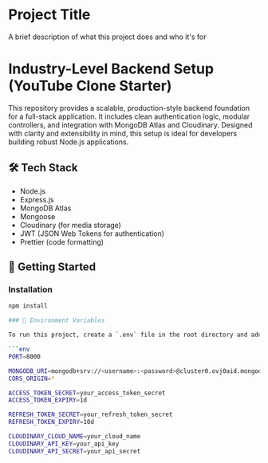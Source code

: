 
# Project Title

A brief description of what this project does and who it's for

# Industry-Level Backend Setup (YouTube Clone Starter)

This repository provides a scalable, production-style backend foundation for a full-stack application. It includes clean authentication logic, modular controllers, and integration with MongoDB Atlas and Cloudinary. Designed with clarity and extensibility in mind, this setup is ideal for developers building robust Node.js applications.

## 🛠 Tech Stack

- Node.js
- Express.js
- MongoDB Atlas
- Mongoose
- Cloudinary (for media storage)
- JWT (JSON Web Tokens for authentication)
- Prettier (code formatting)

## 🚀 Getting Started

### Installation

```bash
npm install

### 🔐 Environment Variables

To run this project, create a `.env` file in the root directory and add the following variables:

```env
PORT=8000

MONGODB_URI=mongodb+srv://<username>:<password>@cluster0.ovj0aid.mongodb.net
CORS_ORIGIN=*

ACCESS_TOKEN_SECRET=your_access_token_secret
ACCESS_TOKEN_EXPIRY=1d

REFRESH_TOKEN_SECRET=your_refresh_token_secret
REFRESH_TOKEN_EXPIRY=10d

CLOUDINARY_CLOUD_NAME=your_cloud_name
CLOUDINARY_API_KEY=your_api_key
CLOUDINARY_API_SECRET=your_api_secret